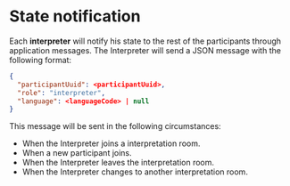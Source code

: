 # State notification

Each **interpreter** will notify his state to the rest of the participants through application messages. The Interpreter will send a JSON message with the following format:

```json
{
  "participantUuid": <participantUuid>,
  "role": "interpreter",
  "language": <languageCode> | null
}
```

This message will be sent in the following circumstances:

- When the Interpreter joins a interpretation room.
- When a new participant joins.
- When the Interpreter leaves the interpretation room.
- When the Interpreter changes to another interpretation room.